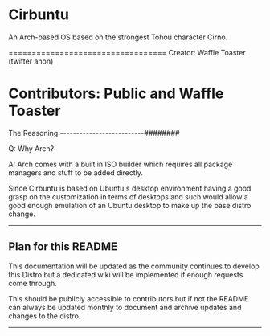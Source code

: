 # Cirbuntu
An Arch-based OS based on the strongest Tohou character Cirno.

==================================
Creator: Waffle Toaster (twitter anon)

Contributors: Public and Waffle Toaster
==================================

The Reasoning
--------------------------########

Q: Why Arch?

A: Arch comes with a built in ISO builder which requires all package managers and stuff to be added directly.

Since Cirbuntu is based on Ubuntu's desktop environment having a good grasp on the customization in terms of desktops and such would allow a good enough emulation of an Ubuntu desktop to make up the base distro change.

----------------------------------

Plan for this README
----------------------------------

This documentation will be updated as the community continues to develop this Distro but a dedicated wiki will be implemented if enough requests come through.

This should be publicly accessible to contributors but if not the README can always be updated monthly to document and archive updates and changes to the distro.

----------------------------------
